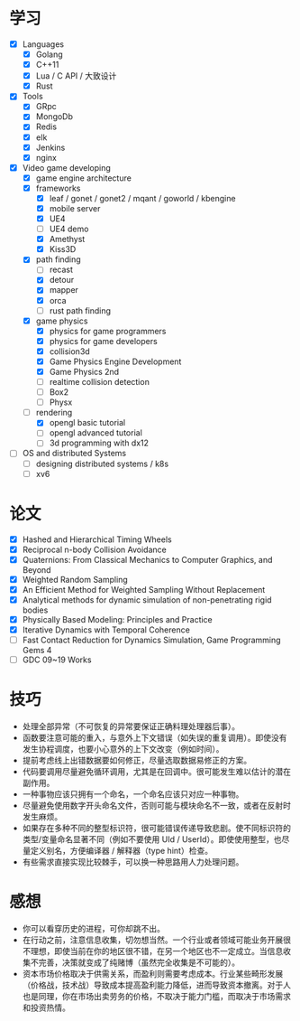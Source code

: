 # 学习

- [x] Languages
    - [x] Golang
    - [x] C++11
    - [x] Lua / C API / 大致设计
    - [x] Rust
- [x] Tools
    - [x] GRpc
    - [x] MongoDb
    - [x] Redis
    - [x] elk
    - [x] Jenkins
    - [x] nginx
- [x] Video game developing
    - [x] game engine architecture
    - [x] frameworks
        - [x] leaf / gonet / gonet2 / mqant / goworld / kbengine
        - [x] mobile server
        - [x] UE4
        - [ ] UE4 demo
        - [x] Amethyst
        - [x] Kiss3D
    - [x] path finding
        - [ ] recast
        - [x] detour
        - [x] mapper
        - [x] orca
        - [ ] rust path finding
    - [x] game physics
        - [x] physics for game programmers
        - [x] physics for game developers
        - [x] collision3d
        - [x] Game Physics Engine Development
        - [x] Game Physics 2nd
        - [ ] realtime collision detection
        - [ ] Box2
        - [ ] Physx
    - [ ] rendering
        - [x] opengl basic tutorial
        - [ ] opengl advanced tutorial
        - [ ] 3d programming with dx12
- [ ] OS and distributed Systems
    - [ ] designing distributed systems / k8s
    - [ ] xv6

# 论文

- [x] Hashed and Hierarchical Timing Wheels
- [x] Reciprocal n-body Collision Avoidance
- [x] Quaternions: From Classical Mechanics to Computer Graphics, and Beyond
- [x] Weighted Random Sampling
- [x] An Efficient Method for Weighted Sampling Without Replacement
- [x] Analytical methods for dynamic simulation of non-penetrating rigid bodies
- [x] Physically Based Modeling: Principles and Practice
- [x] Iterative Dynamics with Temporal Coherence
- [ ] Fast Contact Reduction for Dynamics Simulation, Game Programming Gems 4
- [ ] GDC 09~19 Works

# 技巧

- 处理全部异常（不可恢复的异常要保证正确料理处理器后事）。
- 函数要注意可能的重入，与意外上下文错误（如失误的重复调用）。即使没有发生协程调度，也要小心意外的上下文改变（例如时间）。
- 提前考虑线上出错数据要如何修正，尽量选取数据易修正的方案。
- 代码要调用尽量避免循环调用，尤其是在回调中。很可能发生难以估计的潜在副作用。
- 一种事物应该只拥有一个命名，一个命名应该只对应一种事物。
- 尽量避免使用数字开头命名文件，否则可能与模块命名不一致，或者在反射时发生麻烦。
- 如果存在多种不同的整型标识符，很可能错误传递导致悲剧。使不同标识符的类型/变量命名显著不同（例如不要使用 UId / UserId）。即使使用整型，也尽量定义别名，方便编译器 / 解释器（type hint）检查。
- 有些需求直接实现比较棘手，可以换一种思路用人力处理问题。

# 感想

- 你可以看穿历史的进程，可你却跳不出。
- 在行动之前，注意信息收集，切勿想当然。一个行业或者领域可能业务开展很不理想，即使当前在你的地区很不错，在另一个地区也不一定成立。当信息收集不完善，决策就变成了纯赌博（虽然完全收集是不可能的）。
- 资本市场价格取决于供需关系，而盈利则需要考虑成本。行业某些畸形发展（价格战，技术战）导致成本提高盈利能力降低，进而导致资本撤离。对于人也是同理，你在市场出卖劳务的价格，不取决于能力门槛，而取决于市场需求和投资热情。